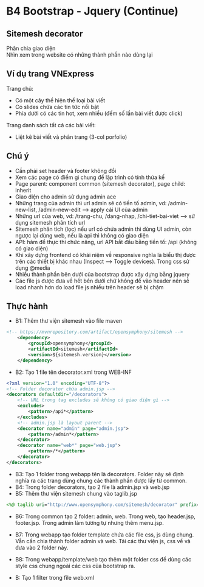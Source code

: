 # B4 Bootstrap - Jquery (Continue)

## Sitemesh decorator

Phân chia giao diện \
Nhìn xem trong website có những thành phần nào dùng lại

## Ví dụ trang VNExpress

Trang chủ:

- Có một cây thể hiện thể loại bài viết
- Có slides chứa các tin tức nổi bật
- Phía dưới có các tin hot, xem nhiều (đếm số lần bài viết được click)

Trang danh sách tất cả các bài viết:

- Liệt kê bài viết và phân trang (3-col porfolio)

## Chú ý

- Cần phải set header và footer không đổi
- Xem các page có điểm gì chung để lập trình có tính thừa kế
- Page parent: component common (sitemesh decorator), page child: inherit
- Giao diện cho admin sử dụng admin ace
- Những trang của admin thì url admin sẽ có tiền tố admin, vd: /admin-new-list, /admin-new-edit --> apply cái UI của admin
- Những url của web, vd: /trang-chu, /dang-nhap, /chi-tiet-bai-viet --> sử dụng sitemesh phân tích url
- Sitemesh phân tích (lọc) nếu url có chứa admin thì dùng UI admin, còn ngược lại dùng web, nếu là api thì không có giao diện
- API: hàm để thực thi chức năng, url API bắt đầu bằng tiền tố: /api (không có giao diện)
- Khi xây dựng frontend có khái niệm về responsive nghĩa là biểu thị được trên các thiết bị khác nhau (Inspect --> Toggle devices). Trong css sử dụng @media
- Nhiều thành phần bên dưới của bootstrap được xây dựng bằng jquery
- Các file js được đưa về hết bên dưới chứ không để vào header nên sẽ load nhanh hơn do load file js nhiều trên header sẽ bị chậm

## Thực hành

- B1: Thêm thư viện sitemesh vào file maven

```xml
<!-- https://mvnrepository.com/artifact/opensymphony/sitemesh -->
    <dependency>
        <groupId>opensymphony</groupId>
        <artifactId>sitemesh</artifactId>
        <version>${sitemesh.version}</version>
    </dependency>
```

- B2: Tạo 1 file tên decorator.xml trong WEB-INF

```xml
<?xml version="1.0" encoding="UTF-8"?>
<!-- Folder decorator chứa admin.jsp -->
<decorators defaultdir="/decorators">
    <!-- URL trong tag excludes sẽ không có giao diện gì -->
    <excludes>
        <pattern>/api*</pattern>
    </excludes>
    <!-- admin.jsp là layout parent -->
    <decorator name="admin" page="admin.jsp">
        <pattern>/admin*</pattern>
    </decorator>
    <decorator name="web*" page="web.jsp">
        <pattern>/*</pattern>
    </decorator>
</decorators>
```

- B3: Tạo 1 folder trong webapp tên là decorators. Folder này sẽ định nghĩa ra các trang dùng chung các thành phần được lấy từ common.
- B4: Trong folder decorators, tạo 2 file là admin.jsp và web.jsp
- B5: Thêm thư viện sitemesh chung vào taglib.jsp

```jsp
<%@ taglib uri="http://www.opensymphony.com/sitemesh/decorator" prefix="dec"%>
```

- B6: Trong common tạo 2 folder: admin, web. Trong web, tạo header.jsp, footer.jsp. Trong admin làm tương tự nhưng thêm menu.jsp.
- B7: Trong webapp tạo folder template chứa các file css, js dùng chung. Vẫn cần chia thành folder admin và web. Tải các thư viện js, css về và đưa vào 2 folder này.
- B8: Trong webapp/template/web tạo thêm một folder css để dùng các style css chung ngoài các css của bootstrap ra.

- B: Tạo 1 filter trong file web.xml